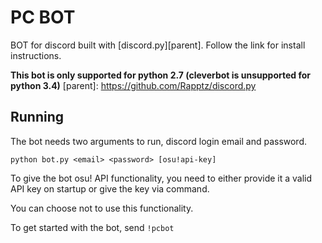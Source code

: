 # PC BOT
BOT for discord built with [discord.py][parent].
Follow the link for install instructions.

**This bot is only supported for python 2.7 (cleverbot is unsupported for python 3.4)**
[parent]: https://github.com/Rapptz/discord.py

## Running
The bot needs two arguments to run, discord login email and password.
```
python bot.py <email> <password> [osu!api-key]
```
To give the bot osu! API functionality, you need to either provide it a valid API key on startup or give the key via command.

You can choose not to use this functionality.

To get started with the bot, send `!pcbot`
